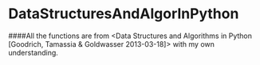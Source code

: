 # DataStructuresAndAlgorInPython
####All the functions are from <Data Structures and Algorithms in Python [Goodrich, Tamassia & Goldwasser 2013-03-18]> with my own understanding.
